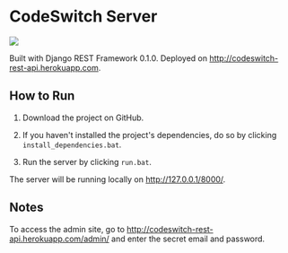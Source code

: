 # CodeSwitch Server

![](https://github.com/callistachang/CodeSwitch-Server/workflows/main/badge.svg)

Built with Django REST Framework 0.1.0. Deployed on http://codeswitch-rest-api.herokuapp.com.

## How to Run

1. Download the project on GitHub.

2. If you haven't installed the project's dependencies, do so by clicking `install_dependencies.bat`.

3. Run the server by clicking `run.bat`.

The server will be running locally on http://127.0.0.1/8000/.

## Notes

To access the admin site, go to http://codeswitch-rest-api.herokuapp.com/admin/ and enter the secret email and password.